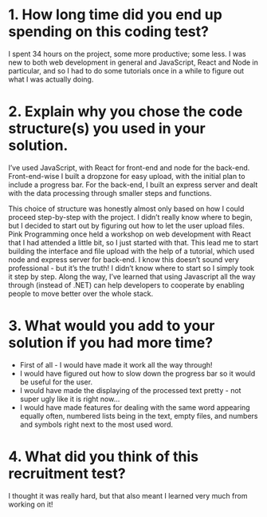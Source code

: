 # 1. How long time did you end up spending on this coding test?

I spent 34 hours on the project, some more productive; some less. I was new to both web development in general and JavaScript, React and Node in particular, and so I had to do some tutorials once in a while to figure out what I was actually doing. 

# 2. Explain why you chose the code structure(s) you used in your solution.

I’ve used JavaScript, with React for front-end and node for the back-end. Front-end-wise I built a dropzone for easy upload, with the initial plan to include a progress bar. For the back-end, I built an express server and dealt with the data processing through smaller steps and functions. 

This choice of structure was honestly almost only based on how I could proceed step-by-step with the project. I didn’t really know where to begin, but I decided to start out by figuring out how to let the user upload files. Pink Programming once held a workshop on web development with React that I had attended a little bit, so I just started with that. This lead me to start building the interface and file upload with the help of a tutorial, which used node and express server for back-end. I know this doesn’t sound very professional - but it’s the truth! I didn’t know where to start so I simply took it step by step. Along the way, I’ve learned that using Javascript all the way through (instead of .NET) can help developers to cooperate by enabling people to move better over the whole stack. 

# 3. What would you add to your solution if you had more time? 

- First of all - I would have made it work all the way through!
- I would have figured out how to slow down the progress bar so it would be useful for the user.
- I would have made the displaying of the processed text pretty - not super ugly like it is right now…
- I would have made features for dealing with the same word appearing equally often, numbered lists being in the text, empty files, and numbers and symbols right next to the most used word.

# 4. What did you think of this recruitment test?

I thought it was really hard, but that also meant I learned very much from working on it!

